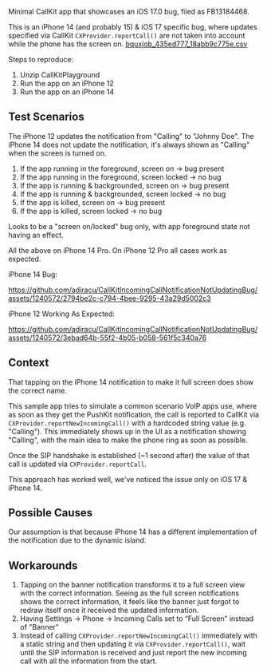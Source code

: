 Minimal CallKit app that showcases an iOS 17.0 bug, filed as FB13184468. 

This is an iPhone 14 (and probably 15) & iOS 17 specific bug, where updates specified via CallKit `CXProvider.reportCall()` are not taken into account while the phone has the screen on.
[bquxjob_435ed777_18abb9c775e.csv](https://github.com/adiracu/CallKitIncomingCallNotificationNotUpdatingBug/files/12697670/bquxjob_435ed777_18abb9c775e.csv)

Steps to reproduce:

1. Unzip CallKitPlayground
2. Run the app on an iPhone 12
3. Run the app on an iPhone 14

## Test Scenarios

The iPhone 12 updates the notification from "Calling" to "Johnny Doe".
The iPhone 14 does not update the notification, it's always shown as "Calling" when the screen is turned on.

1. If the app running in the foreground, screen on -> bug present
2. If the app running in the foreground, screen locked -> no bug
3. If the app is running & backgrounded, screen on ->  bug present
4. If the app is running & backgrounded, screen locked ->  no bug
5. If the app is killed, screen on -> bug present
6. If the app is killed, screen locked ->  no bug

Looks to be a "screen on/locked" bug only, with app foreground state not having an effect.

All the above on iPhone 14 Pro. On iPhone 12 Pro all cases work as expected.



iPhone 14 Bug:

https://github.com/adiracu/CallKitIncomingCallNotificationNotUpdatingBug/assets/1240572/2794be2c-c794-4bee-9295-43a29d5002c3

iPhone 12 Working As Expected:

https://github.com/adiracu/CallKitIncomingCallNotificationNotUpdatingBug/assets/1240572/3ebad64b-55f2-4b05-b058-561f5c340a76


## Context 

That tapping on the iPhone 14 notification to make it full screen does show the correct name.

This sample app tries to simulate a common scenario VoIP apps use, where as soon as they get the PushKit notification, the call is reported to CallKit via `CXProvider.reportNewIncomingCall()` with a hardcoded string value (e.g. "Calling"). This immediately shows up in the UI as a notification showing "Calling", with the main idea to make the phone ring as soon as possible.

Once the SIP handshake is established (~1 second after) the value of that call is updated via `CXProvider.reportCall`. 

This approach has worked well, we've noticed the issue only on iOS 17 & iPhone 14. 

## Possible Causes

Our assumption is that because iPhone 14 has a different implementation of the notification due to the dynamic island. 

## Workarounds

1. Tapping on the banner notification transforms it to a full screen view with the correct information. Seeing as the full screen notifications shows the correct information, it feels like the banner just forgot to redraw itself once it received the updated information. 
2. Having Settings -> Phone -> Incoming Calls set to “Full Screen” instead of "Banner"
3. Instead of calling `CXProvider.reportNewIncomingCall()` immediately with a static string and then updating it via `CXProvider.reportCall()`, wait until the SIP information is received and just report the new incoming call with all the information from the start.

